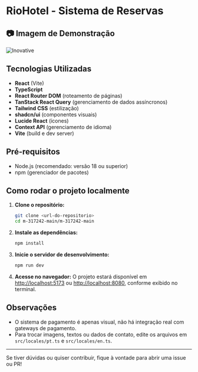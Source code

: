 # RioHotel - Sistema de Reservas

## 📷 Imagem de Demonstração
  ![Inovative](https://i.imgur.com/Y44RZfb.jpeg)

## Tecnologias Utilizadas

- **React** (Vite)
- **TypeScript**
- **React Router DOM** (roteamento de páginas)
- **TanStack React Query** (gerenciamento de dados assíncronos)
- **Tailwind CSS** (estilização)
- **shadcn/ui** (componentes visuais)
- **Lucide React** (ícones)
- **Context API** (gerenciamento de idioma)
- **Vite** (build e dev server)

## Pré-requisitos

- Node.js (recomendado: versão 18 ou superior)
- npm (gerenciador de pacotes)

## Como rodar o projeto localmente

1. **Clone o repositório:**
   ```bash
   git clone <url-do-repositorio>
   cd m-317242-main/m-317242-main
   ```

2. **Instale as dependências:**
   ```bash
   npm install
   ```

3. **Inicie o servidor de desenvolvimento:**
   ```bash
   npm run dev
   ```

4. **Acesse no navegador:**
   O projeto estará disponível em [http://localhost:5173](http://localhost:5173) ou [http://localhost:8080](http://localhost:8080), conforme exibido no terminal.

## Observações
- O sistema de pagamento é apenas visual, não há integração real com gateways de pagamento.
- Para trocar imagens, textos ou dados de contato, edite os arquivos em `src/locales/pt.ts` e `src/locales/en.ts`.


---

Se tiver dúvidas ou quiser contribuir, fique à vontade para abrir uma issue ou PR! 
